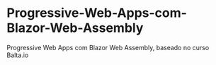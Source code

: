 # Progressive-Web-Apps-com-Blazor-Web-Assembly
 Progressive Web Apps com Blazor Web Assembly, baseado no curso Balta.io
